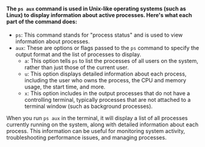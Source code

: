 #### The `ps aux` command is used in Unix-like operating systems (such as Linux) to display information about active processes. Here's what each part of the command does:

- `ps`: This command stands for "process status" and is used to view information about processes.
- `aux`: These are options or flags passed to the `ps` command to specify the output format and the list of processes to display.
  - `a`: This option tells `ps` to list the processes of all users on the system, rather than just those of the current user.
  - `u`: This option displays detailed information about each process, including the user who owns the process, the CPU and memory usage, the start time, and more.
  - `x`: This option includes in the output processes that do not have a controlling terminal, typically processes that are not attached to a terminal window (such as background processes).

When you run `ps aux` in the terminal, it will display a list of all processes currently running on the system, along with detailed information about each process. This information can be useful for monitoring system activity, troubleshooting performance issues, and managing processes.
